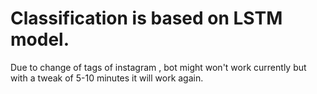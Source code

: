 # Classification is based on LSTM model.
Due to change of tags of instagram , bot might won't work currently but with a tweak of 5-10 minutes it will work again.
